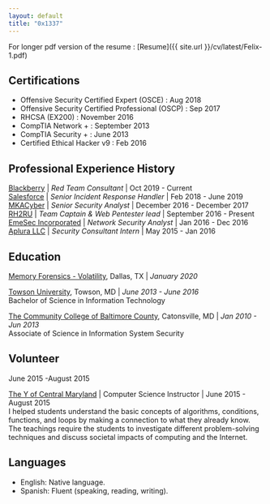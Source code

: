 ```yaml
---
layout: default
title: "0x1337"
---
```

For longer pdf version of the resume : [Resume]({{ site.url }}/cv/latest/Felix-1.pdf)

## Certifications
+ Offensive Security Certified Expert (OSCE) : Aug 2018
+ Offensive Security Certified Professional (OSCP) : Sep 2017
+ RHCSA (EX200) : November 2016
+ CompTIA Network \+ : September 2013
+ CompTIA Security \+ : June 2013
+ Certified Ethical Hacker v9 : Feb 2016


## Professional Experience History
[Blackberry](https://www.blackberry.com/us/en) | _Red Team Consultant_ | Oct 2019 - Current <br/>
[Salesforce](https://www.salesforce.com/) | _Senior Incident Response Handler_ | Feb 2018 - June 2019 <br/>
[MKACyber](https://mkacyber.com/) | _Senior Security Analyst_ | December 2016 - December 2017 <br/>
[RH2RU](https://rangers-happen-2-ride-unicorns.github.io/) | _Team Captain & Web Pentester lead_ |
September 2016 - Present <br/>
[EmeSec Incorporated](http://www.emesec.net) | _Network Security Analyst_ | Jan 2016 - Dec 2016
<br/>
[Aplura LLC](http://www.aplura.com) | _Security Consultant Intern_ | May 2015 - Jan 2016 <br/>


Education
----------
[Memory Forensics - Volatility](https://www.memoryanalysis.net/memory-forensics-training), Dallas, TX | _January 2020_
<br />

[Towson University](http://www.towson.edu), Towson, MD | _June 2013 - June 2016_
<br />Bachelor of Science in Information Technology

[The Community College of Baltimore County](http://www.ccbcmd.edu), Catonsville, MD | _Jan 2010 - Jun 2013_
<br />Associate of Science in Information System Security



## Volunteer

June 2015 -August 2015

[The Y of Central Maryland](http://ymaryland.org/locations/familycenterys/druidhillbaltimorecity) |
Computer Science Instructor | June 2015 - August 2015
<br />I helped students understand the basic concepts of algorithms, conditions, functions, and loops by making a connection to what they already know. The teachings require the students to investigate different problem-solving techniques and discuss societal impacts of computing and the Internet.

## Languages
+ English: Native language.
+ Spanish: Fluent (speaking, reading, writing).
